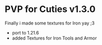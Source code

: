 # PVP for Cuties v1.3.0
Finally i made some textures for Iron yay ;3
- port to 1.21.6
- added Textures for Iron Tools and Armor